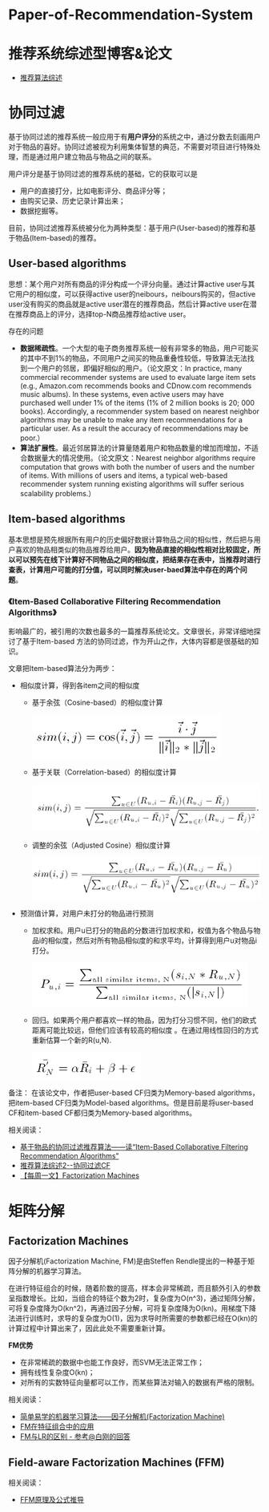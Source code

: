 # Paper-of-Recommendation-System
# 推荐系统综述型博客&论文
* [推荐算法综述](https://blog.csdn.net/u013709270/article/details/78629133)
# 协同过滤
基于协同过滤的推荐系统一般应用于有**用户评分**的系统之中，通过分数去刻画用户对于物品的喜好。协同过滤被视为利用集体智慧的典范，不需要对项目进行特殊处理，而是通过用户建立物品与物品之间的联系。

用户评分是基于协同过滤的推荐系统的基础，它的获取可以是

* 用户的直接打分，比如电影评分、商品评分等；
* 由购买记录、历史记录计算出来；
* 数据挖掘等。

目前，协同过滤推荐系统被分化为两种类型：基于用户(User-based)的推荐和基于物品(Item-based)的推荐。

## User-based algorithms
思想：某个用户对所有商品的评分构成一个评分向量。通过计算active user与其它用户的相似度，可以获得active user的neibours，neibours购买的，但active user没有购买的商品就是active user潜在的推荐商品，然后计算active user在潜在推荐商品上的评分，选择top-N商品推荐给active user。

存在的问题

* **数据稀疏性**。一个大型的电子商务推荐系统一般有非常多的物品，用户可能买的其中不到1%的物品，不同用户之间买的物品重叠性较低，导致算法无法找到一个用户的邻居，即偏好相似的用户。（论文原文：In practice, many commercial recommender systems are used to evaluate large item sets (e.g., Amazon.com recommends books and CDnow.com recommends music albums). In these systems, even active
users may have purchased well under 1% of the items (1% of 2 million books is 20; 000 books). Accordingly,
a recommender system based on nearest neighbor algorithms may be unable to make any item recommendations for a particular user. As a result the accuracy of recommendations may be poor.）
* **算法扩展性**。最近邻居算法的计算量随着用户和物品数量的增加而增加，不适合数据量大的情况使用。（论文原文：Nearest neighbor algorithms require computation that grows with both the number of users and the number of items. With millions of users and items, a typical web-based recommender system running existing algorithms will suffer serious scalability
problems.）

## Item-based algorithms
基本思想是预先根据所有用户的历史偏好数据计算物品之间的相似性，然后把与用户喜欢的物品相类似的物品推荐给用户。**因为物品直接的相似性相对比较固定，所以可以预先在线下计算好不同物品之间的相似度，把结果存在表中，当推荐时进行查表，计算用户可能的打分值，可以同时解决user-baed算法中存在的两个问题**。

### 《Item-Based Collaborative Filtering Recommendation Algorithms》

影响最广的，被引用的次数也最多的一篇推荐系统论文。文章很长，非常详细地探讨了基于Item-based 方法的协同过滤，作为开山之作，大体内容都是很基础的知识。

文章把Item-based算法分为两步：

* 相似度计算，得到各item之间的相似度
	* 基于余弦（Cosine-based）的相似度计算
	
		![Cosine-based](figures/sim_cosine_based.png)
	* 基于关联（Correlation-based）的相似度计算
	
		![Cosine-based](figures/sim_correlation_based.png)
	* 调整的余弦（Adjusted Cosine）相似度计算
	
		![Cosine-based](figures/sim_adjusted_cosine_based.png)
* 预测值计算，对用户未打分的物品进行预测
	* 加权求和。用户u已打分的物品的分数进行加权求和，权值为各个物品与物品i的相似度，然后对所有物品相似度的和求平均，计算得到用户u对物品i打分。
	
		![Cosine-based](figures/cf_predict_weight_avg.png)
	* 回归。如果两个用户都喜欢一样的物品，因为打分习惯不同，他们的欧式距离可能比较远，但他们应该有较高的相似度 。在通过用线性回归的方式重新估算一个新的R(u,N).
	
		![Cosine-based](figures/cf_predict_regression.png)

备注：
在该论文中，作者把user-based CF归类为Memory-based algorithms，把item-based CF归类为Model-based algorithms。但是目前是将user-based CF和item-based CF都归类为Memory-based algorithms。

相关阅读：

* [基于物品的协同过滤推荐算法——读“Item-Based Collaborative Filtering Recommendation Algorithms”](https://blog.csdn.net/huagong_adu/article/details/7362908)
* [推荐算法综述2--协同过滤CF](https://blog.csdn.net/u010297828/article/details/51504952)
* [【每周一文】Factorization Machines](https://blog.csdn.net/fangqingan_java/article/details/50677340)

# 矩阵分解
## Factorization Machines
因子分解机(Factorization Machine, FM)是由Steffen Rendle提出的一种基于矩阵分解的机器学习算法。

在进行特征组合的时候，随着阶数的提高，样本会非常稀疏，而且额外引入的参数呈指数增长。比如，当组合的特征个数为2时，复杂度为O(n^3)，通过矩阵分解，可将复杂度降为O(kn^2)，再通过因子分解，可将复杂度降为O(kn)。用梯度下降法进行训练时，求导的复杂度为O(1)，因为求导时所需要的参数都已经在O(kn)的计算过程中计算出来了，因此此处不需要重新计算。

**FM优势**

* 在非常稀疏的数据中也能工作良好，而SVM无法正常工作；
* 拥有线性复杂度O(kn)；
* 对所有的实数特征向量都可以工作，而某些算法对输入的数据有严格的限制。

相关阅读：

* [简单易学的机器学习算法——因子分解机(Factorization Machine)](https://blog.csdn.net/google19890102/article/details/45532745)
* [FM在特征组合中的应用](https://www.cnblogs.com/zhangchaoyang/articles/7897085.html)
* [FM与LR的区别 - 参考@白刚的回答](https://www.zhihu.com/question/27043630)
## Field-aware Factorization Machines (FFM)
相关阅读：

* [FFM原理及公式推导](http://www.cnblogs.com/zhangchaoyang/articles/8157893.html)